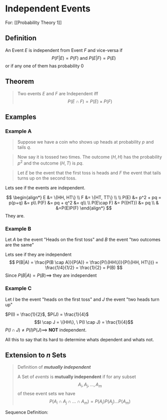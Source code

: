 # Independent Events
For: [[Probability Theory 1]]
## Definition
An Event $E$ is independent from Event $F$ and vice-versa if
$$P(F|E) = P(F) \text{ and } P(E|F) = P(E)$$
or if any one of them has probability 0

## Theorem
> Two events $E$ and $F$ are Independent iff
> $$P(E \cap F) = P(E)\times P(F)$$

## Examples
### Example A
> Suppose we have a coin who shows up heads at probability $p$ and tails $q$. 

> Now say it is tossed two times. The outcome $(H, H)$ has the probability $p^2$ and the outcome $(H, T)$ is $pq$.

> Let $E$ be the event that the first toss is heads and $F$ the event that tails turns up on the second toss. 

Lets see if the events are independent. 



$$
\begin{align*}
E &= \{HH, HT\} \\
F &= \{HT, TT\} \\
\\
P(E) &= p^2 + pq = p(p+q) &= p\\
P(F) &= pq + q^2          &= q\\
\\
P(E\cap F) &= P({HT}) &= pq \\
& &=P(E)P(F)
\end{align*}
$$
They are.

### Example B
Let $A$ be the event "Heads on the first toss" and $B$ the event "two outcomes are the same"

Lets see if they are independent
$$
P(B|A) = \frac{P(B \cap A)}{P(A)} = \frac{P(\{HH\})}{P(\{HH, HT\})} = \frac{1/4}{1/2} = \frac{1}{2} = P(B)
$$
Since $P(B|A) = P(B) \implies$ they are independent

### Example C 
Let $I$ be the event "heads on the first toss" and $J$ the event "two heads turn up"

$P(I) = \frac{1}{2}$, $P(J) = \frac{1}{4}$
$$I \cap J = \{HH\}, \ P(I \cap J) = \frac{1}{4}$$
$P(I \cap J) \neq P(I)P(J) \implies$ **NOT** independent.

All this to say that its hard to determine whats dependent and whats not. 

## Extension to $n$ Sets
> Definition of  ***mutually independent***
>
> A Set of *events* is **mutually independent** if for any subset $${A_i, A_j, \dotso, A_m}$$ of these event sets we have
> $$P(A_i \cap A_j \cap \dotso \cap A_m) = P(A_i)P(A_j)\dotso P(A_m)$$

Sequence Definition: